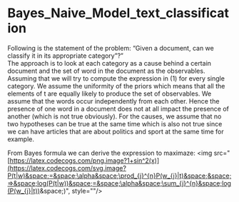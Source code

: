 # Bayes_Naive_Model_text_classification


Following is the statement of the problem: “Given a document, can we classify it in its appropriate category”?”               
The approach is to look at each category as a cause behind a certain document and the set of word in the document as the observables. Assuming that we will try to compute the expression in (1) for every single category. 
We assume the uniformity of the priors which means that all the elements of t are equally likely to produce the set of observables. We assume that the words occur independently from each other. Hence the presence of one word in a document does not at all impact the presence of another (which is not true obviously). For the causes, we assume that no two hypotheses can be true at the same time which is also not true since we can have articles that are about politics and sport at the same time for example. 

From Bayes formula we can derive the expression to maximaze:
<img src="[https://latex.codecogs.com/png.image?1+sin^2(x)](https://latex.codecogs.com/svg.image?P(t|w)&space;=&space;\alpha&space;\prod_{j}^{n}P(w_{j}|t)&space;&space;=>&space;log(P(t|w))&space;=&space;\alpha&space;\sum_{j}^{n}&space;log(P(w_{j}|t))&space;)", style=""/>



